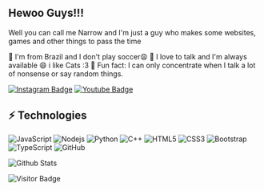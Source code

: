 ## Hewoo Guys!!!

Well you can call me Narrow and I'm just a guy who makes some websites, games and other things to pass the time

📍 I'm from Brazil and I don't play soccer😩
💬 I love to talk and I'm always available
😄 i like Cats :3
👾 Fun fact: I can only concentrate when I talk a lot of nonsense or say random things.

[![Instagram Badge](https://img.shields.io/badge/-kanna6501-purple?style=flat-square&logo=instagram&logoColor=white&link=https://www.instagram.com/narrowsilly/)](https://www.instagram.com/narrowsilly/)
[![Youtube Badge](https://img.shields.io/badge/-koolkanna-darkred?style=flat-square&logo=youtube&logoColor=white&link=https://www.youtube.com/@NarrowTheGuy)](https://www.youtube.com/@NarrowTheGuy)

## ⚡ Technologies

![JavaScript](https://img.shields.io/badge/-JavaScript-black?style=flat-square&logo=javascript)
![Nodejs](https://img.shields.io/badge/-Nodejs-black?style=flat-square&logo=Node.js)
![Python](https://img.shields.io/badge/-Python-black?style=flat-square&logo=Python)
![C++](https://img.shields.io/badge/-C++-00599C?style=flat-square&logo=c)
![HTML5](https://img.shields.io/badge/-HTML5-E34F26?style=flat-square&logo=html5&logoColor=white)
![CSS3](https://img.shields.io/badge/-CSS3-1572B6?style=flat-square&logo=css3)
![Bootstrap](https://img.shields.io/badge/-Bootstrap-563D7C?style=flat-square&logo=bootstrap)
![TypeScript](https://img.shields.io/badge/-TypeScript-007ACC?style=flat-square&logo=typescript)
![GitHub](https://img.shields.io/badge/-GitHub-181717?style=flat-square&logo=github)

![Github Stats](https://github-readme-stats.vercel.app/api?username=pabloarzaoo&count_private=true&show_icons=true&include_all_commits=true)

![Visitor Badge](https://visitor-badge.laobi.icu/badge?page_id=pabloarzaoo.pabloarzaoo)
